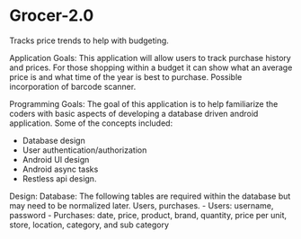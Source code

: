 # Grocer-2.0
Tracks price trends to help with budgeting.

Application Goals:
     This application will allow users to track purchase history and prices. For those shopping within a budget it can show what an average price is and what time of the year is best to purchase. Possible incorporation of barcode scanner.


Programming Goals:
The goal of this application is to help familiarize the coders with basic aspects of developing a database driven android application. Some of the concepts included:
- Database design
- User authentication/authorization
- Android UI design
- Android async tasks
- Restless api design.

Design:
     Database: The following tables are required within the database but may need to be normalized later.
Users, purchases. 
     - Users: username, password
     - Purchases: date, price, product, brand, quantity, price per unit, store, location, category, and sub category 
